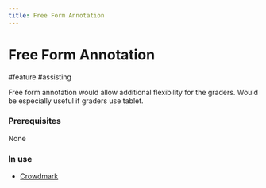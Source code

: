 ```yaml
---
title: Free Form Annotation
---
```


# Free Form Annotation

#feature #assisting

Free form annotation would allow additional flexibility for the graders. Would be especially useful if graders use tablet.

### Prerequisites

None

### In use

- [Crowdmark](research/tools/Crowdmark)
